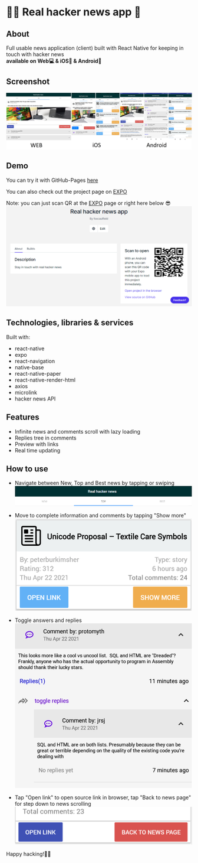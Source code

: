 # 🐱‍👤 Real hacker news app 📰

## About

Full usable news application (client) built with React Native for keeping in
touch with hacker news  
 **available on Web💻 & iOS🍏 & Android📱**

## Screenshot

![](./screenshots/screenshotMain4.png)

## Demo

You can try it with GitHub-Pages
[here](https://foxcaulfield.github.io/real-hacker-news-app/)

You can also check out the project page on [EXPO](https://expo.io/@foxcaulfield/projects/real-hacker-news-app)
 
 Note: you can just scan QR at the [EXPO](https://expo.io/@foxcaulfield/projects/real-hacker-news-app) page or right here below 😎
 ![](./screenshots/screenshotExpo2.png)

## Technologies, libraries & services

Built with:

- react-native
- expo
- react-navigation
- native-base
- react-native-paper
- react-native-render-html
- axios
- microlink
- hacker news API

## Features

- Infinite news and comments scroll with lazy loading
- Replies tree in comments
- Preview with links
- Real time updating

## How to use

- Navigate between New, Top and Best news by tapping or swiping
  ![](./screenshots/screenshotTabs.png)

- Move to complete information and comments by tapping "Show more"
  ![](./screenshots/screenshotShowMore.png)

- Toggle answers and replies  
  ![](./screenshots/screenshotReplies.png)

- Tap "Open link" to open source link in browser, tap "Back to news page" for
  step down to news scrolling  
   ![](./screenshots/screenshotOpenLink.png)

Happy hacking!🐱‍👤
